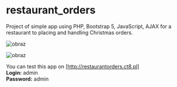 # restaurant_orders
Project of simple app using PHP, Bootstrap 5, JavaScript, AJAX for a restaurant to placing and handling Christmas orders.

![obraz](https://user-images.githubusercontent.com/114159153/230579640-26413d13-c80c-423e-8293-03b42dcc6efc.png)

![obraz](https://user-images.githubusercontent.com/114159153/230579600-8cd250b8-e113-497e-84ed-651bcb2e8e61.png)

You can test this app on [http://restaurantorders.ct8.pl] <br/>
**Login:** admin <br/>
**Password:** admin

